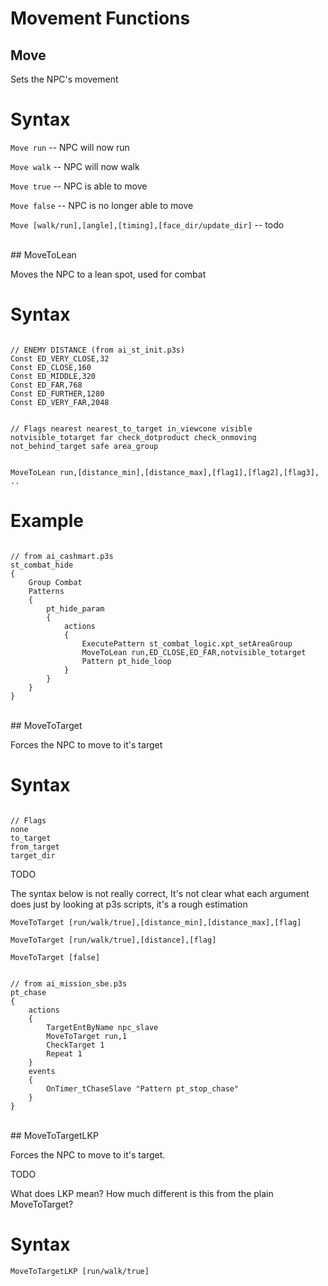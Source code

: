 # Movement Functions

## Move

Sets the NPC's movement

<h1>Syntax</h1>
<p><code class="language-js">Move run</code> -- NPC will now run</p>
<p><code class="language-js">Move walk</code> -- NPC will now walk</p>
<p><code class="language-js">Move true</code> -- NPC is able to move</p>
<p><code class="language-js">Move false</code> -- NPC is no longer able to move</p>
<p><code class="language-js">Move [walk/run],[angle],[timing],[face_dir/update_dir]</code> -- todo</p>

<br>
## MoveToLean

Moves the NPC to a lean spot, used for combat

<h1>Syntax</h1>
<pre><code class="language-js">
// ENEMY DISTANCE (from ai_st_init.p3s)
Const ED_VERY_CLOSE,32
Const ED_CLOSE,160
Const ED_MIDDLE,320
Const ED_FAR,768
Const ED_FURTHER,1280
Const ED_VERY_FAR,2048

// Flags
nearest
nearest_to_target
in_viewcone
visible
notvisible_totarget
far
check_dotproduct
check_onmoving
not_behind_target
safe
area_group
</code></pre>
<p><code class="language-js">MoveToLean run,[distance_min],[distance_max],[flag1],[flag2],[flag3], ..</code></p>
<h1>Example</h1>
<pre><code class="language-js">
// from ai_cashmart.p3s
st_combat_hide
{
	Group Combat
	Patterns
	{
		pt_hide_param
		{
			actions 
			{
				ExecutePattern st_combat_logic.xpt_setAreaGroup
				MoveToLean run,ED_CLOSE,ED_FAR,notvisible_totarget
				Pattern pt_hide_loop
			}
		}
	}
}
</code></pre>

<br>
## MoveToTarget

Forces the NPC to move to it's target

<h1>Syntax</h1>
<pre><code class="language-js">
// Flags
none
to_target
from_target
target_dir
</code></pre>

<div class="admonition warning">
<p class="admonition-title">TODO</p>
<p>The syntax below is not really correct, It's not clear what each argument does just by looking at p3s scripts, it's a rough estimation</p>
</div>

<p><code class="language-js">MoveToTarget [run/walk/true],[distance_min],[distance_max],[flag]</code></p>
<p><code class="language-js">MoveToTarget [run/walk/true],[distance],[flag]</code></p>
<p><code class="language-js">MoveToTarget [false]</code></p>
<pre><code class="language-js">
// from ai_mission_sbe.p3s
pt_chase
{
	actions
	{
		TargetEntByName npc_slave
		MoveToTarget run,1
		CheckTarget 1
		Repeat 1
	}
	events
	{
		OnTimer_tChaseSlave "Pattern pt_stop_chase"
	}
}
</code></pre>

<br>
## MoveToTargetLKP

Forces the NPC to move to it's target.

<div class="admonition warning">
<p class="admonition-title">TODO</p>
<p>What does LKP mean? How much different is this from the plain MoveToTarget?</p>
</div>

<h1>Syntax</h1>
<p><code class="language-js">MoveToTargetLKP [run/walk/true]</code>